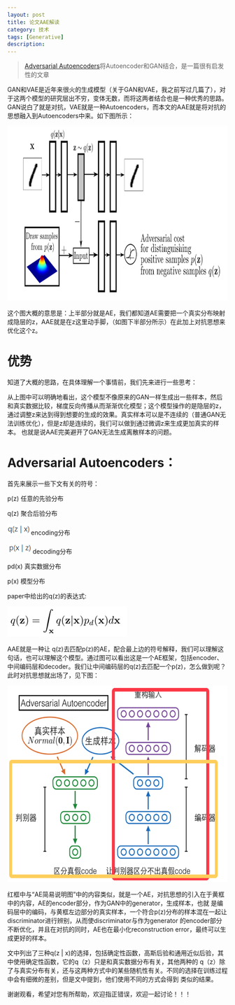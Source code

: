 ```yaml
---
layout: post
title: 论文AAE解读
category: 技术
tags: [Generative]
description: 
---
```


> [Adversarial Autoencoders](https://arxiv.org/abs/1511.05644)将Autoencoder和GAN结合，是一篇很有启发性的文章

GAN和VAE是近年来很火的生成模型（关于GAN和VAE，我之前写过几篇了），对于这两个模型的研究层出不穷，变体无数，而将这两者结合也是一种优秀的思路。
GAN说白了就是对抗，VAE就是一种Autoencoders，而本文的AAE就是将对抗的思想融入到Autoencoders中来。如下图所示：

<img src = '/assets/img/VAE_GAN/AEGAN.png' height = '400px'> 

这个图大概的意思是：上半部分就是AE，我们都知道AE需要把一个真实分布映射成隐层的z，AAE就是在z这里动手脚，（如图下半部分所示）在此加上对抗思想来优化这个z。

# 优势 #
知道了大概的思路，在具体理解一个事情前，我们先来进行一些思考：

从上图中可以明确地看出，这个模型不像原来的GAN一样生成出一些样本，然后和真实数据比较，梯度反向传播从而渐渐优化模型；这个模型操作的是隐层的z，
通过调整z来达到得到想要的生成的效果。真实样本可以是不连续的（普通GAN无法训练优化），但是z却是连续的，我们可以做到通过微调z来生成更加真实的样本。
也就是说AAE完美避开了GAN无法生成离散样本的问题。

# Adversarial Autoencoders： #

首先来展示一些下文有关的符号：

p(z) 任意的先验分布

q(z) 聚合后验分布

![](/assets/img/VAE_GAN/base1.png)encoding分布

![](/assets/img/VAE_GAN/base2.png)decoding分布

pd(x) 真实数据分布

p(x) 模型分布

paper中给出的q(z)的表达式:

![](/assets/img/VAE_GAN/AE.png)

AAE就是一种让 q(z)去匹配p(z)的AE，配合最上边的符号解释，我们可以理解这句话，也可以理解这个模型。通过图可以看出这是一个AE框架，包括encoder、
中间编码层和decoder。我们让中间编码层的q(z)去匹配一个p(z)，怎么做到呢？此时对抗思想就出场了，见下图：

<img src = '/assets/img/VAE_GAN/Struture.png' height = '450px'> 

红框中与“AE简易说明图”中的内容类似，就是一个AE，对抗思想的引入在于黄框中的内容，AE的encoder部分，作为GAN中的generator，生成样本，也就
是编码层中的编码，与黄框左边部分的真实样本，一个符合p(z)分布的样本混在一起让discriminator进行辨别，从而使discriminator与作为generator
的encoder部分不断优化，并且在对抗的同时，AE也在最小化reconstruction error，最终可以生成更好的样本。

文中列出了三种q(z | x)的选择，包括确定性函数，高斯后验和通用近似后验，其中使用确定性函数，它的q（z）只是和真实数据分布有关，其他两种的
q（z）除了与真实分布有关，还与这两种方式中的某些随机性有关。不同的选择在训练过程中会有细微的差别，但是文中提到，他们使用不同的方式会得到
类似的结果。

谢谢观看，希望对您有所帮助，欢迎指正错误，欢迎一起讨论！！！